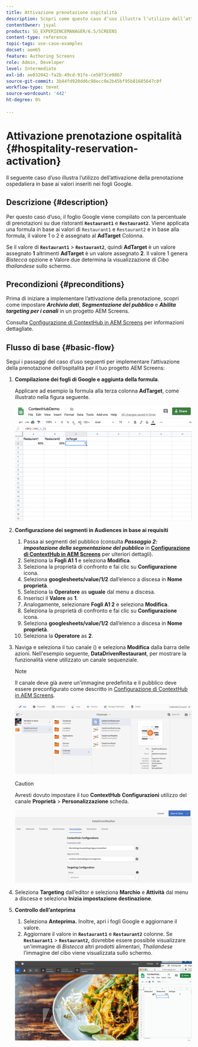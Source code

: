 ```yaml
---
title: Attivazione prenotazione ospitalità
description: Scopri come questo caso d’uso illustra l’utilizzo dell’attivazione della prenotazione dell’ospitalità in base ai valori inseriti nei fogli di Google.
contentOwner: jsyal
products: SG_EXPERIENCEMANAGER/6.5/SCREENS
content-type: reference
topic-tags: use-case-examples
docset: aem65
feature: Authoring Screens
role: Admin, Developer
level: Intermediate
exl-id: ae032042-fa2b-49cd-91fe-ce50f3ce9867
source-git-commit: 3b44fd920dd6c98ecc0e2b45bf95b81685647c0f
workflow-type: tm+mt
source-wordcount: '442'
ht-degree: 0%

---
```


# Attivazione prenotazione ospitalità {#hospitality-reservation-activation}

Il seguente caso d’uso illustra l’utilizzo dell’attivazione della prenotazione ospedaliera in base ai valori inseriti nei fogli Google.

## Descrizione {#description}

Per questo caso d’uso, il foglio Google viene compilato con la percentuale di prenotazioni su due ristoranti **`Restaurant1`** e **`Restaurant2`**. Viene applicata una formula in base ai valori di `Restaurant1` e `Restaurant2` e in base alla formula, il valore 1 o 2 è assegnato al **AdTarget** Colonna.

Se il valore di **`Restaurant1`** > **`Restaurant2`**, quindi **AdTarget** è un valore assegnato **1** altrimenti **AdTarget** è un valore assegnato **2**. Il valore 1 genera *Bistecca* opzione e Valore due determina la visualizzazione di *Cibo thailandese* sullo schermo.

## Precondizioni {#preconditions}

Prima di iniziare a implementare l’attivazione della prenotazione, scopri come impostare ***Archivio dati***, ***Segmentazione del pubblico*** e ***Abilita targeting per i canali*** in un progetto AEM Screens.

Consulta [Configurazione di ContextHub in AEM Screens](configuring-context-hub.md) per informazioni dettagliate.

## Flusso di base {#basic-flow}

Segui i passaggi del caso d’uso seguenti per implementare l’attivazione della prenotazione dell’ospitalità per il tuo progetto AEM Screens:

1. **Compilazione dei fogli di Google e aggiunta della formula**.

   Applicare ad esempio la formula alla terza colonna **AdTarget**, come illustrato nella figura seguente.

   ![screen_shot_2019-04-29at94132am](assets/screen_shot_2019-04-29at94132am.png)

1. **Configurazione dei segmenti in Audiences in base ai requisiti**

   1. Passa ai segmenti del pubblico (consulta ***Passaggio 2: impostazione della segmentazione del pubblico*** in **[Configurazione di ContextHub in AEM Screens](configuring-context-hub.md)** per ulteriori dettagli).
   1. Seleziona la **Fogli A1 1** e seleziona **Modifica**.
   1. Seleziona la proprietà di confronto e fai clic su **Configurazione** icona.
   1. Seleziona **googlesheets/value/1/2** dall’elenco a discesa in **Nome proprietà**.
   1. Seleziona la **Operatore** as **uguale** dal menu a discesa.
   1. Inserisci il **Valore** as **1**.
   1. Analogamente, selezionare **Fogli A1 2** e seleziona **Modifica**.
   1. Seleziona la proprietà di confronto e fai clic su **Configurazione** icona.
   1. Seleziona **googlesheets/value/1/2** dall’elenco a discesa in **Nome proprietà**.
   1. Seleziona la **Operatore** as **2**.

1. Naviga e seleziona il tuo canale () e seleziona **Modifica** dalla barra delle azioni. Nell&#39;esempio seguente, **DataDrivenRestaurant**, per mostrare la funzionalità viene utilizzato un canale sequenziale.

   >[!NOTE]
   >
   >Il canale deve già avere un’immagine predefinita e il pubblico deve essere preconfigurato come descritto in [Configurazione di ContextHub in AEM Screens](configuring-context-hub.md).

   ![screen_shot_2019-05-08at14652pm](assets/screen_shot_2019-05-08at14652pm.png)

   >[!CAUTION]
   >
   >Avresti dovuto impostare il tuo **ContextHub** **Configurazioni** utilizzo del canale **Proprietà** > **Personalizzazione** scheda.

   ![screen_shot_2019-05-08at114106am](assets/screen_shot_2019-05-08at114106am.png)

1. Seleziona **Targeting** dall’editor e seleziona **Marchio** e **Attività** dal menu a discesa e seleziona **Inizia impostazione destinazione**.
1. **Controllo dell’anteprima**

   1. Seleziona **Anteprima.** Inoltre, apri i fogli Google e aggiornane il valore.
   1. Aggiornare il valore in **`Restaurant1`** e **`Restaurant2`** colonne. Se **`Restaurant1`** > **`Restaurant2`,** dovrebbe essere possibile visualizzare un&#39;immagine di *Bistecca* altri prodotti alimentari, *Thailandese* l’immagine del cibo viene visualizzata sullo schermo.

   ![risultato5](assets/result5.gif)
